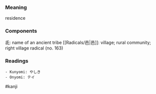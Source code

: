 ### Meaning

residence

### Components

氐: name of an ancient tribe [[Radicals/邑|邑]]: village; rural community; right village radical (no. 163)

### Readings

```
- Kunyomi: やしき
- Onyomi: テイ
```

#kanji